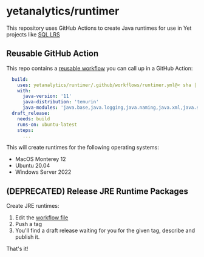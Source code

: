 # yetanalytics/runtimer

This repository uses GitHub Actions to create Java runtimes for use in Yet projects like [SQL LRS](https://github.com/yetanalytics/lrsql)

## Reusable GitHub Action

This repo contains a [reusable workflow](https://docs.github.com/en/actions/learn-github-actions/reusing-workflows) you can call up in a GitHub Action:

``` yaml
  build:
    uses: yetanalytics/runtimer/.github/workflows/runtimer.yml@< sha | tag | branch >
    with:
      java-version: '11'
      java-distribution: 'temurin'
      java-modules: 'java.base,java.logging,java.naming,java.xml,java.sql,java.transaction.xa,java.security.sasl,java.management'
  draft_release:
    needs: build
    runs-on: ubuntu-latest
    steps:
      ...
```

This will create runtimes for the following operating systems:
- MacOS Monterey 12
- Ubuntu 20.04
- Windows Server 2022

## (DEPRECATED) Release JRE Runtime Packages

Create JRE runtimes:

1. Edit the [workflow file](.github/workflows/main.yml)
2. Push a tag
3. You'll find a draft release waiting for you for the given tag, describe and publish it.

That's it!
